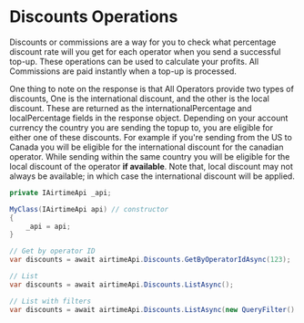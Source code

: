 # Discounts Operations

Discounts or commissions are a way for you to check what percentage discount rate will you get for each operator when
you send a successful top-up. These operations can be used to calculate your profits. All Commissions are paid instantly
when a top-up is processed.

One thing to note on the response is that All Operators provide two types of discounts, One is the international
discount, and the other is the local discount. These are returned as the internationalPercentage and localPercentage
fields in the response object. Depending on your account currency the country you are sending the topup to, you are
eligible for either one of these discounts. For example if you're sending from the US to Canada you will be eligible for
the international discount for the canadian operator. While sending within the same country you will be eligible for the
local discount of the operator **if available**. Note that, local discount may not always be available; in which case
the international discount will be applied.

```csharp
private IAirtimeApi _api;

MyClass(IAirtimeApi api) // constructor
{
    _api = api;
}

// Get by operator ID
var discounts = await airtimeApi.Discounts.GetByOperatorIdAsync(123);

// List
var discounts = await airtimeApi.Discounts.ListAsync();

// List with filters
var discounts = await airtimeApi.Discounts.ListAsync(new QueryFilter().WithPage(pageNumber:1, pageSize: 20));
```
